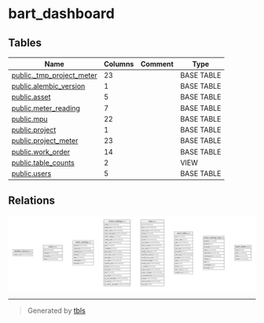 # bart_dashboard

## Tables

| Name | Columns | Comment | Type |
| ---- | ------- | ------- | ---- |
| [public._tmp_project_meter](public._tmp_project_meter.md) | 23 |  | BASE TABLE |
| [public.alembic_version](public.alembic_version.md) | 1 |  | BASE TABLE |
| [public.asset](public.asset.md) | 5 |  | BASE TABLE |
| [public.meter_reading](public.meter_reading.md) | 7 |  | BASE TABLE |
| [public.mpu](public.mpu.md) | 22 |  | BASE TABLE |
| [public.project](public.project.md) | 1 |  | BASE TABLE |
| [public.project_meter](public.project_meter.md) | 23 |  | BASE TABLE |
| [public.work_order](public.work_order.md) | 14 |  | BASE TABLE |
| [public.table_counts](public.table_counts.md) | 2 |  | VIEW |
| [public.users](public.users.md) | 5 |  | BASE TABLE |

## Relations

![er](schema.svg)

---

> Generated by [tbls](https://github.com/k1LoW/tbls)
